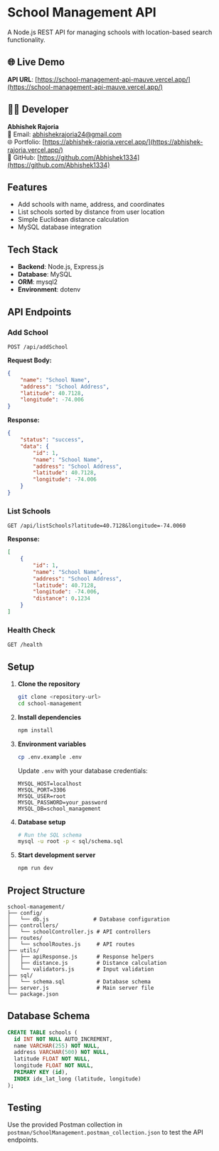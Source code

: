 # School Management API

A Node.js REST API for managing schools with location-based search functionality.

## 🌐 Live Demo
**API URL**: [https://school-management-api-mauve.vercel.app/](https://school-management-api-mauve.vercel.app/)

## 👨‍💻 Developer
**Abhishek Rajoria**  
📧 Email: [abhishekrajoria24@gmail.com](mailto:abhishekrajoria24@gmail.com)  
🌐 Portfolio: [https://abhishek-rajoria.vercel.app/](https://abhishek-rajoria.vercel.app/)  
📱 GitHub: [https://github.com/Abhishek1334](https://github.com/Abhishek1334)

## Features

-   Add schools with name, address, and coordinates
-   List schools sorted by distance from user location
-   Simple Euclidean distance calculation
-   MySQL database integration

## Tech Stack

-   **Backend**: Node.js, Express.js
-   **Database**: MySQL
-   **ORM**: mysql2
-   **Environment**: dotenv

## API Endpoints

### Add School

```
POST /api/addSchool
```

**Request Body:**

```json
{
    "name": "School Name",
    "address": "School Address",
    "latitude": 40.7128,
    "longitude": -74.006
}
```

**Response:**

```json
{
    "status": "success",
    "data": {
        "id": 1,
        "name": "School Name",
        "address": "School Address",
        "latitude": 40.7128,
        "longitude": -74.006
    }
}
```

### List Schools

```
GET /api/listSchools?latitude=40.7128&longitude=-74.0060
```

**Response:**

```json
[
    {
        "id": 1,
        "name": "School Name",
        "address": "School Address",
        "latitude": 40.7128,
        "longitude": -74.006,
        "distance": 0.1234
    }
]
```

### Health Check

```
GET /health
```

## Setup

1. **Clone the repository**

    ```bash
    git clone <repository-url>
    cd school-management
    ```

2. **Install dependencies**

    ```bash
    npm install
    ```

3. **Environment variables**

    ```bash
    cp .env.example .env
    ```

    Update `.env` with your database credentials:

    ```
    MYSQL_HOST=localhost
    MYSQL_PORT=3306
    MYSQL_USER=root
    MYSQL_PASSWORD=your_password
    MYSQL_DB=school_management
    ```

4. **Database setup**

    ```bash
    # Run the SQL schema
    mysql -u root -p < sql/schema.sql
    ```

5. **Start development server**
    ```bash
    npm run dev
    ```

## Project Structure

```
school-management/
├── config/
│   └── db.js              # Database configuration
├── controllers/
│   └── schoolController.js # API controllers
├── routes/
│   └── schoolRoutes.js     # API routes
├── utils/
│   ├── apiResponse.js      # Response helpers
│   ├── distance.js         # Distance calculation
│   └── validators.js       # Input validation
├── sql/
│   └── schema.sql          # Database schema
├── server.js               # Main server file
└── package.json
```

## Database Schema

```sql
CREATE TABLE schools (
  id INT NOT NULL AUTO_INCREMENT,
  name VARCHAR(255) NOT NULL,
  address VARCHAR(500) NOT NULL,
  latitude FLOAT NOT NULL,
  longitude FLOAT NOT NULL,
  PRIMARY KEY (id),
  INDEX idx_lat_long (latitude, longitude)
);
```

## Testing

Use the provided Postman collection in `postman/SchoolManagement.postman_collection.json` to test the API endpoints.

